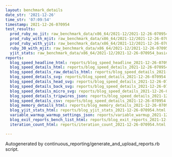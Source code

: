 ```yaml
---
layout: benchmark_details
date_str: '2021-12-26'
time_str: '07:09:54'
timestamp: 2021-12-26-070954
test_results:
  prod_ruby_no_jit: raw_benchmark_data/x86_64/2021-12/2021-12-26-070954_basic_benchmark_prod_ruby_no_jit.json
  prod_ruby_with_mjit: raw_benchmark_data/x86_64/2021-12/2021-12-26-070954_basic_benchmark_prod_ruby_with_mjit.json
  prod_ruby_with_yjit: raw_benchmark_data/x86_64/2021-12/2021-12-26-070954_basic_benchmark_prod_ruby_with_yjit.json
  ruby_30_with_mjit: raw_benchmark_data/x86_64/2021-12/2021-12-26-070954_basic_benchmark_ruby_30_with_mjit.json
  yjit_stats: raw_benchmark_data/x86_64/2021-12/2021-12-26-070954_basic_benchmark_yjit_stats.json
reports:
  blog_speed_headline_html: reports/blog_speed_headline_2021-12-26-070954.html
  blog_speed_details_html: reports/blog_speed_details_2021-12-26-070954.html
  blog_speed_details_raw_details_html: reports/blog_speed_details_2021-12-26-070954.raw_details.html
  blog_speed_details_svg: reports/blog_speed_details_2021-12-26-070954.svg
  blog_speed_details_head_svg: reports/blog_speed_details_2021-12-26-070954.head.svg
  blog_speed_details_back_svg: reports/blog_speed_details_2021-12-26-070954.back.svg
  blog_speed_details_micro_svg: reports/blog_speed_details_2021-12-26-070954.micro.svg
  blog_speed_details_tripwires_json: reports/blog_speed_details_2021-12-26-070954.tripwires.json
  blog_speed_details_csv: reports/blog_speed_details_2021-12-26-070954.csv
  blog_memory_details_html: reports/blog_memory_details_2021-12-26-070954.html
  blog_yjit_stats_html: reports/blog_yjit_stats_2021-12-26-070954.html
  variable_warmup_warmup_settings_json: reports/variable_warmup_2021-12-26-070954.warmup_settings.json
  blog_exit_reports_bench_list_html: reports/blog_exit_reports_2021-12-26-070954.bench_list.html
  iteration_count_html: reports/iteration_count_2021-12-26-070954.html

---
```

Autogenerated by continuous_reporting/generate_and_upload_reports.rb script.
